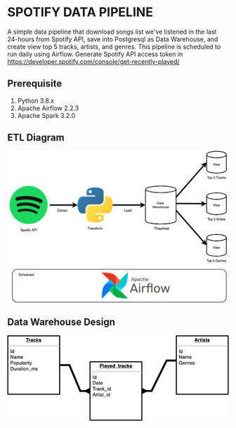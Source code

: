 # SPOTIFY DATA PIPELINE
A simple data pipeline that download songs list we've listened in the last 24-hours from Spotify API, save into Postgresql as Data Warehouse, and create view top 5 tracks, artists, and genres. This pipeline is scheduled to run daily using Airflow. Generate Spotify API access token in https://developer.spotify.com/console/get-recently-played/

## Prerequisite
1. Python 3.8.x
2. Apache Airflow 2.2.3
3. Apache Spark 3.2.0

## ETL Diagram
<img src="./additional_files/etl_diagram.jpg" width="700"/>

## Data Warehouse Design
<img src="./additional_files/data_warehouse.png" width="600"/>
